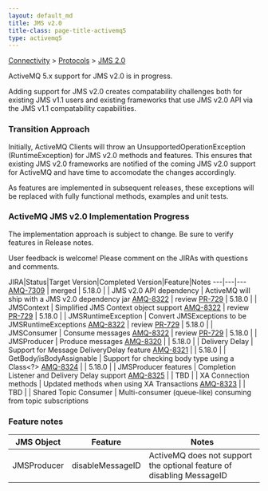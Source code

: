 ```yaml
---
layout: default_md
title: JMS v2.0
title-class: page-title-activemq5
type: activemq5
---
```


[Connectivity](connectivity) > [Protocols](protocols) > [JMS 2.0](jms2)

ActiveMQ 5.x support for JMS v2.0 is in progress.

Adding support for JMS v2.0 creates compatability challenges both for existing JMS v1.1 users and existing frameworks that use JMS v2.0 API via the JMS v1.1 compatability capabilities. 

### Transition Approach

Initially, ActiveMQ Clients will throw an UnsupportedOperationException (RuntimeException) for JMS v2.0 methods and features. This ensures that existing JMS v2.0 frameworks are notified of the coming JMS v2.0 support for ActiveMQ and have time to accomodate the changes accordingly.

As features are implemented in subsequent releases, these exceptions will be replaced with fully functional methods, examples and unit tests.

### ActiveMQ JMS v2.0 Implementation Progress 

The implementation approach is subject to change. Be sure to verify features in Release notes. 

User feedback is welcome! Please comment on the JIRAs with questions and comments.

JIRA|Status|Target Version|Completed Version|Feature|Notes
---|---|---
[AMQ-7309](https://issues.apache.org/jira/browse/AMQ-7309) | merged | 5.18.0 | | JMS v2.0 API dependency | ActiveMQ will ship with a JMS v2.0 dependency jar
[AMQ-8322](https://issues.apache.org/jira/browse/AMQ-8322) | review [PR-729](https://github.com/apache/activemq/pull/729) | 5.18.0 | | JMSContext | Simplified JMS Context object support
[AMQ-8322](https://issues.apache.org/jira/browse/AMQ-8322) | review [PR-729](https://github.com/apache/activemq/pull/729) | 5.18.0 | | JMSRuntimeException | Convert JMSExceptions to be JMSRuntimeExceptions
[AMQ-8322](https://issues.apache.org/jira/browse/AMQ-8322) | review [PR-729](https://github.com/apache/activemq/pull/729) | 5.18.0 | | JMSConsumer | Consume messages
[AMQ-8322](https://issues.apache.org/jira/browse/AMQ-8322) | review [PR-729](https://github.com/apache/activemq/pull/729) | 5.18.0 | | JMSProducer | Produce messages
[AMQ-8320](https://issues.apache.org/jira/browse/AMQ-8320) | | 5.18.0 | | Delivery Delay | Support for Message DeliveryDelay feature
[AMQ-8321](https://issues.apache.org/jira/browse/AMQ-8321) | | 5.18.0 | | GetBody/isBodyAssignable | Support for checking body type using a Class<?>
[AMQ-8324](https://issues.apache.org/jira/browse/AMQ-8324) | | 5.18.0 | | JMSProducer features | Completion Listener and Delivery Delay support
[AMQ-8325](https://issues.apache.org/jira/browse/AMQ-8325) | | TBD | | XA Connection methods | Updated methods when using XA Transactions
[AMQ-8323](https://issues.apache.org/jira/browse/AMQ-8323) | | TBD | | Shared Topic Consumer | Multi-consumer (queue-like) consuming from topic subscriptions

### Feature notes

JMS Object|Feature|Notes
---|---|---
JMSProducer | disableMessageID | ActiveMQ does not support the optional feature of disabling MessageID

